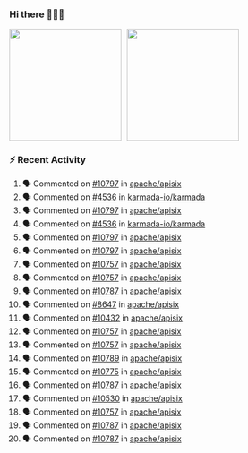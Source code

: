 ### Hi there 👋👋👋

<div style="display: flex; gap: 10px;">
  <img height="200px" src="https://github-readme-stats.vercel.app/api?username=Vacant2333&show_icons=true&theme=flag-india&count_private=true&hide_rank=true&include_all_commits=true">
  <img height="200px" src="https://github-readme-stats.vercel.app/api/top-langs/?username=Vacant2333&layout=donut">
</div>

### :zap: Recent Activity

<!--START_SECTION:activity-->
1. 🗣 Commented on [#10797](https://github.com/apache/apisix/issues/10797#issuecomment-1890390881) in [apache/apisix](https://github.com/apache/apisix)
2. 🗣 Commented on [#4536](https://github.com/karmada-io/karmada/pull/4536#issuecomment-1890389093) in [karmada-io/karmada](https://github.com/karmada-io/karmada)
3. 🗣 Commented on [#10797](https://github.com/apache/apisix/issues/10797#issuecomment-1889412062) in [apache/apisix](https://github.com/apache/apisix)
4. 🗣 Commented on [#4536](https://github.com/karmada-io/karmada/pull/4536#issuecomment-1889304664) in [karmada-io/karmada](https://github.com/karmada-io/karmada)
5. 🗣 Commented on [#10797](https://github.com/apache/apisix/issues/10797#issuecomment-1889223219) in [apache/apisix](https://github.com/apache/apisix)
6. 🗣 Commented on [#10797](https://github.com/apache/apisix/issues/10797#issuecomment-1889052792) in [apache/apisix](https://github.com/apache/apisix)
7. 🗣 Commented on [#10757](https://github.com/apache/apisix/issues/10757#issuecomment-1888886789) in [apache/apisix](https://github.com/apache/apisix)
8. 🗣 Commented on [#10757](https://github.com/apache/apisix/issues/10757#issuecomment-1888799338) in [apache/apisix](https://github.com/apache/apisix)
9. 🗣 Commented on [#10787](https://github.com/apache/apisix/issues/10787#issuecomment-1888757142) in [apache/apisix](https://github.com/apache/apisix)
10. 🗣 Commented on [#8647](https://github.com/apache/apisix/issues/8647#issuecomment-1887353362) in [apache/apisix](https://github.com/apache/apisix)
11. 🗣 Commented on [#10432](https://github.com/apache/apisix/issues/10432#issuecomment-1886607085) in [apache/apisix](https://github.com/apache/apisix)
12. 🗣 Commented on [#10757](https://github.com/apache/apisix/issues/10757#issuecomment-1886572904) in [apache/apisix](https://github.com/apache/apisix)
13. 🗣 Commented on [#10757](https://github.com/apache/apisix/issues/10757#issuecomment-1886365593) in [apache/apisix](https://github.com/apache/apisix)
14. 🗣 Commented on [#10789](https://github.com/apache/apisix/issues/10789#issuecomment-1885165722) in [apache/apisix](https://github.com/apache/apisix)
15. 🗣 Commented on [#10775](https://github.com/apache/apisix/issues/10775#issuecomment-1885162958) in [apache/apisix](https://github.com/apache/apisix)
16. 🗣 Commented on [#10787](https://github.com/apache/apisix/issues/10787#issuecomment-1884754430) in [apache/apisix](https://github.com/apache/apisix)
17. 🗣 Commented on [#10530](https://github.com/apache/apisix/issues/10530#issuecomment-1884331032) in [apache/apisix](https://github.com/apache/apisix)
18. 🗣 Commented on [#10757](https://github.com/apache/apisix/issues/10757#issuecomment-1884318238) in [apache/apisix](https://github.com/apache/apisix)
19. 🗣 Commented on [#10787](https://github.com/apache/apisix/issues/10787#issuecomment-1884302498) in [apache/apisix](https://github.com/apache/apisix)
20. 🗣 Commented on [#10787](https://github.com/apache/apisix/issues/10787#issuecomment-1884298810) in [apache/apisix](https://github.com/apache/apisix)
<!--END_SECTION:activity-->
